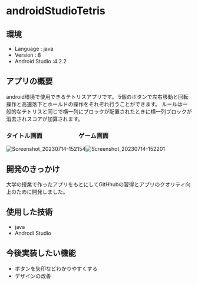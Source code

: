 # androidStudioTetris
## 環境

- Language : java
- Version : 8
- Android Studio :4.2.2

## アプリの概要
android環境で使用できるテトリスアプリです。
5個のボタンで左右移動と回転操作と高速落下とホールドの操作をそれぞれ行うことができます。
ルールは一般的なテトリスと同じで横一列にブロックが配置されたときに横一列ブロックが消去されスコアが加算されます。

### タイトル画面　　　　　　ゲーム画面

![Screenshot_20230714-152154](https://github.com/aoki0911/androidStudioTetris/assets/137476182/2b72f7ff-fb85-4e74-af01-d7d3700a65f7)![Screenshot_20230714-152201](https://github.com/aoki0911/androidStudioTetris/assets/137476182/78d4d670-e9bc-452c-a60a-a4f1c274721e)

## 開発のきっかけ
大学の授業で作ったアプリをもとにしてGitHhubの習得とアプリのクオリティ向上のために開発しました。


## 使用した技術
- java
- Androdi Studio

## 今後実装したい機能
- ボタンを矢印などわかりやすくする
- デザインの改善


